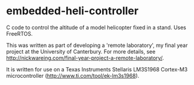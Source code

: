 embedded-heli-controller
========================

C code to control the altitude of a model helicopter fixed in a stand. Uses FreeRTOS.

This was written as part of developing a 'remote laboratory', my final year project at the University of Canterbury. For more details, see http://nickwareing.com/final-year-project-a-remote-laboratory/.

It is written for use on a Texas Instruments Stellaris LM3S1968 Cortex-M3 microcontroller (http://www.ti.com/tool/ek-lm3s1968).